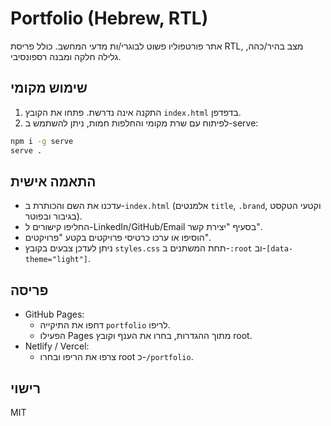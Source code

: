 # Portfolio (Hebrew, RTL)

אתר פורטפוליו פשוט לבוגרי/ות מדעי המחשב. כולל פריסת RTL, מצב בהיר/כהה, גלילה חלקה ומבנה רספונסיבי.

## שימוש מקומי

1. התקנה אינה נדרשת. פתחו את הקובץ `index.html` בדפדפן.
2. לפיתוח עם שרת מקומי והחלפות חמות, ניתן להשתמש ב-serve:

```bash
npm i -g serve
serve .
```

## התאמה אישית

- עדכנו את השם והכותרת ב-`index.html` (אלמנטים `title`, `.brand`, וקטעי הטקסט בגיבור ובפוטר).
- החליפו קישורים ל-LinkedIn/GitHub/Email בסעיף "יצירת קשר".
- הוסיפו או ערכו כרטיסי פרויקטים בקטע "פרויקטים".
- ניתן לעדכן צבעים בקובץ `styles.css` תחת המשתנים ב-`:root` וב-`[data-theme="light"]`.

## פריסה

- GitHub Pages:
  - דחפו את התיקייה `portfolio` לריפו.
  - הפעילו Pages מתוך ההגדרות, בחרו את הענף וקובץ root.
- Netlify / Vercel:
  - צרפו את הריפו ובחרו root כ-`/portfolio`.

## רישוי

MIT
